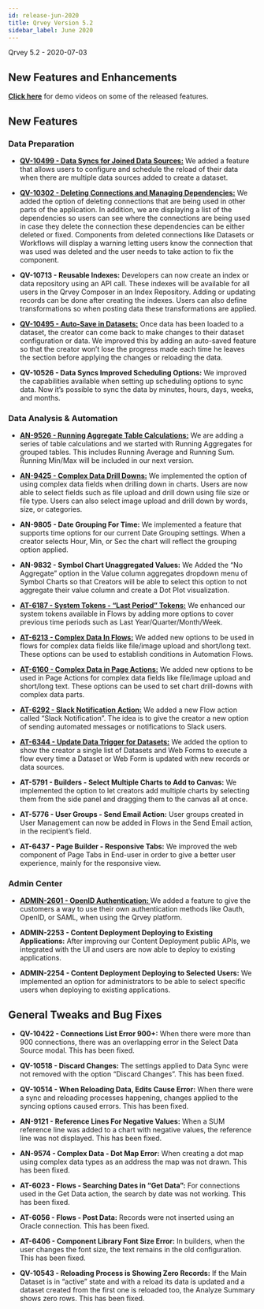 ```yaml
---
id: release-jun-2020
title: Qrvey Version 5.2
sidebar_label: June 2020
---
```

<div style={{textAlign: "justify"}}>
Qrvey 5.2 - 2020-07-03

## New Features and Enhancements

<a href="/docs/next/video-training/release/version-5.2" target="_blank"> <strong>Click here</strong></a> for demo videos on some of the released features.

## New Features

### Data Preparation

-   <a href="/docs/ui-docs/datasets/datasets" target="_blank"> <strong>QV-10499 - Data Syncs for Joined Data Sources:</strong></a> 
    We added a feature that allows users to configure and schedule the reload of their data when there are multiple data sources added to create a dataset.

-   <a href="/docs/ui-docs/datasets/connectors/#connectors" target="_blank"><strong> QV-10302 - Deleting Connections and Managing Dependencies:</strong></a>  We added the option of deleting connections that are being used in other parts of the application. In addition, we are displaying a list of the dependencies so users can see where the connections are being used in case they delete the connection these dependencies can be either deleted or fixed. Components from deleted connections like Datasets or Workflows will display a warning letting users know the connection that was used was deleted and the user needs to take action to fix the component.  

-   <strong> QV-10713 - Reusable Indexes:</strong> Developers can now create an index or data repository using an API call. These indexes will be available for all users in the Qrvey Composer in an Index Repository. Adding or updating records can be done after creating the indexes. Users can also define transformations so when posting data these transformations are applied.

-   <a href="/docs/ui-docs/datasets/datasets/" target="_blank"> <strong>QV-10495 - Auto-Save in Datasets:</strong></a> Once data has been loaded to a dataset, the creator can come back to make changes to their dataset configuration or data. We improved this by adding an auto-saved feature so that the creator won’t lose the progress made each time he leaves the section before applying the changes or reloading the data. 


-   <strong>QV-10526 - Data Syncs Improved Scheduling Options:</strong> We improved the capabilities available when setting up scheduling options to sync data. Now it’s possible to sync the data by minutes, hours, days, weeks, and months. 

### Data Analysis & Automation

-   <a href="/docs/ui-docs/dataviews/chart-builder/#chart-builder" target="_blank"><strong> AN-9526 - Running Aggregate Table Calculations:</strong></a>  We are adding a series of table calculations and we started with Running Aggregates for grouped tables. This includes Running Average and Running Sum. Running Min/Max will be included in our next version.

-   <a href="/docs/ui-docs/web-forms/complex-data/#complex-data" target="_blank"><strong>AN-9425 - Complex Data Drill Downs:</strong></a> We implemented the option of using complex data fields when drilling down in charts. Users are now able to select fields such as file upload and drill down using file size or file type. Users can also select image upload and drill down by words, size, or categories. 

-   <strong>AN-9805 - Date Grouping For Time:</strong> We implemented a feature that supports time options for our current Date Grouping settings. When a creator selects Hour, Min, or Sec the chart will reflect the grouping option applied.

-   <strong>AN-9832 - Symbol Chart Unaggregated Values:</strong> We Added the “No Aggregate” option in the Value column aggregates dropdown menu of Symbol Charts so that Creators will be able to select this option to not aggregate their value column and create a Dot Plot visualization. 


-   <a href="/docs/ui-docs/automation/tokens/#tokens" target="_blank"><strong> AT-6187 - System Tokens - “Last Period” Tokens:</strong></a> We enhanced our system tokens available in Flows by adding more options to cover previous time periods such as Last Year/Quarter/Month/Week. 

-   <a href="/docs/ui-docs/web-forms/complex-data/#complex-data" target="_blank"><strong> AT-6213 - Complex Data In Flows:</strong></a> We added new options to be used in flows for complex data fields like file/image upload and short/long text. These options can be used to establish conditions in Automation Flows. 

-   <a href="/docs/ui-docs/web-forms/complex-data/#complex-data" target="_blank"> <strong>AT-6160 - Complex Data in Page Actions:</strong></a> We added new options to be used in Page Actions for complex data fields like file/image upload and short/long text. These options can be used to set chart drill-downs with complex data parts.


-   <a href="/docs/ui-docs/automation/send-actions" target="_blank"> <strong>AT-6292 - Slack Notification Action:</strong></a> We added a new Flow action called “Slack Notification”. The idea is to give the creator a new option of sending automated messages or notifications to Slack users.


-   <a href="/docs/ui-docs/automation/triggers/#triggers" target="_blank"> <strong>AT-6344 - Update Data Trigger for Datasets:</strong></a> We added the option to show the creator a single list of Datasets and Web Forms to execute a flow every time a Dataset or Web Form is updated with new records or data sources.

-   <strong>AT-5791 - Builders - Select Multiple Charts to Add to Canvas:</strong> We implemented the option to let creators add multiple charts by selecting them from the side panel and dragging them to the canvas all at once. 

-   <strong>AT-5776 - User Groups - Send Email Action:</strong> User groups created in User Management can now be added in Flows in the Send Email action, in the recipient’s field. 

-   <strong>AT-6437 - Page Builder - Responsive Tabs:</strong> We improved the web component of Page Tabs in End-user in order to give a better user experience, mainly for the responsive view.

### Admin Center

-   <a href="/docs/admin/admin-sections-platform/#admin-sections-platform" target="_blank"> <strong>ADMIN-2601 - OpenID Authentication: </strong></a>
    We added a feature to give the customers a way to use their own authentication methods like Oauth, OpenID, or SAML, when using the Qrvey platform.


-   <strong>ADMIN-2253 - Content Deployment Deploying to Existing Applications:</strong> After improving our Content Deployment public APIs, we integrated with the UI and users are now able to deploy to existing applications. 


-   <strong>ADMIN-2254 - Content Deployment Deploying to Selected Users:</strong> We implemented an option for administrators to be able to select specific users when deploying to existing applications.

## General Tweaks and Bug Fixes

-   **QV-10422 - Connections List Error 900+:**  When there were more than 900 connections, there was an overlapping error in the Select Data Source modal. This has been fixed.

-   **QV-10518 - Discard Changes:** The settings applied to Data Sync were not removed with the option “Discard Changes”. This has been fixed.

-   **QV-10514 - When Reloading Data, Edits Cause Error:** When there were a sync and reloading processes happening, changes applied to the syncing options caused errors. This has been fixed.

-   **AN-9121 - Reference Lines For Negative Values:** When a SUM reference line was added to a chart with negative values, the reference line was not displayed. This has been fixed.

-   **AN-9574 - Complex Data - Dot Map Error:** When creating a dot map using complex data types as an address the map was not drawn. This has been fixed.

-   **AT-6023 - Flows - Searching Dates in “Get Data”:** For connections used in the Get Data action, the search by date was not working. This has been fixed.


-   **AT-6056 - Flows - Post Data:** Records were not inserted using an Oracle connection. This has been fixed.

-   **AT-6406 - Component Library Font Size Error:** In builders, when the user changes the font size, the text remains in the old configuration. This has been fixed.

-   **QV-10543 - Reloading Process is Showing Zero Records:** If the Main Dataset is in “active” state and with a reload its data is updated and a dataset created from the first one is reloaded too, the Analyze Summary shows zero rows. This has been fixed.

</div>
